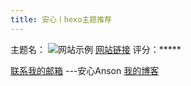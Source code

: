 ```yaml
---
title: 安心丨hexo主题推荐
---
```


主题名：
![网站示例]()
[网站链接]()
评分：*****

[联系我的邮箱](mailto:service@anson.fun)
---安心Anson [我的博客](https://ognn.top/)